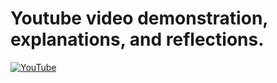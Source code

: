 # Youtube video demonstration, explanations, and reflections.
[![YouTube](http://i.ytimg.com/vi/uvoCVQ8lu2k/hqdefault.jpg)](https://www.youtube.com/watch?v=uvoCVQ8lu2k)
